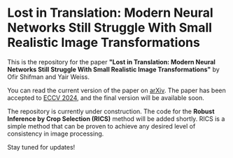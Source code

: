 # Lost in Translation: Modern Neural Networks Still Struggle With Small Realistic Image Transformations

This is the repository for the paper **"Lost in Translation: Modern Neural Networks Still Struggle With Small Realistic Image Transformations"** by Ofir Shifman and Yair Weiss.

You can read the current version of the paper on [arXiv](https://arxiv.org/pdf/2404.07153). The paper has been accepted to [ECCV 2024](https://eccv.ecva.net/), and the final version will be available soon.

The repository is currently under construction. The code for the **Robust Inference by Crop Selection (RICS)** method will be added shortly. RICS is a simple method that can be proven to achieve any desired level of consistency in image processing.

Stay tuned for updates!
